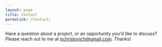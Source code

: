 ```yaml
---
layout: page
title: Contact
permalink: /Contact/
---
```


Have a question about a project, or an opportunity you'd like to discuss? Please reach out to me at [nchristovich@gmail.com](mailto:nchristovich@gmail.com). Thanks!